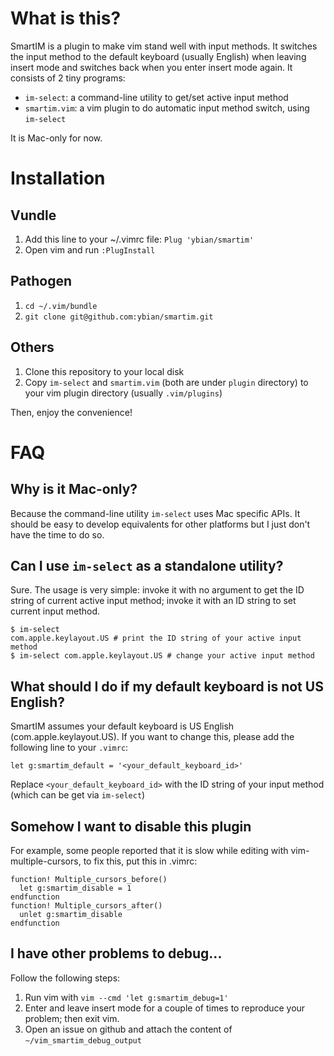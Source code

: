# What is this?

SmartIM is a plugin to make vim stand well with input methods. It switches
the input method to the default keyboard (usually English) when leaving insert mode and
switches back when you enter insert mode again. It consists of 2 tiny programs:

* `im-select`: a command-line utility to get/set active input method
* `smartim.vim`: a vim plugin to do automatic input method switch, using `im-select`

It is Mac-only for now.

# Installation

## Vundle
1. Add this line to your ~/.vimrc file:
```Plug 'ybian/smartim'```
2. Open vim and run `:PlugInstall`

## Pathogen
1. `cd ~/.vim/bundle`
2. `git clone git@github.com:ybian/smartim.git`

## Others
1. Clone this repository to your local disk
2. Copy `im-select` and `smartim.vim` (both are under `plugin` directory) to your vim plugin directory (usually `.vim/plugins`)

Then, enjoy the convenience!

# FAQ

## Why is it Mac-only?

Because the command-line utility `im-select` uses Mac specific APIs. It should be easy to develop
equivalents for other platforms but I just don't have the time to do so.

## Can I use `im-select` as a standalone utility?

Sure. The usage is very simple: invoke it with no argument to get the ID string of current active
input method; invoke it with an ID string to set current input method.

```
$ im-select
com.apple.keylayout.US # print the ID string of your active input method
$ im-select com.apple.keylayout.US # change your active input method
```

## What should I do if my default keyboard is not US English?

SmartIM assumes your default keyboard is US English (com.apple.keylayout.US). If you want to change this,
please add the following line to your `.vimrc`:

`let g:smartim_default = '<your_default_keyboard_id>'`

Replace `<your_default_keyboard_id>` with the ID string of your input method (which can be get via `im-select`)


## Somehow I want to disable this plugin

For example, some people reported that it is slow while editing with vim-multiple-cursors, to fix this, put this in .vimrc:

```
function! Multiple_cursors_before()
  let g:smartim_disable = 1
endfunction
function! Multiple_cursors_after()
  unlet g:smartim_disable
endfunction
```

## I have other problems to debug...

Follow the following steps:

1. Run vim with `vim --cmd 'let g:smartim_debug=1'`
2. Enter and leave insert mode for a couple of times to reproduce your problem; then exit vim.
3. Open an issue on github and attach the content of `~/vim_smartim_debug_output`
